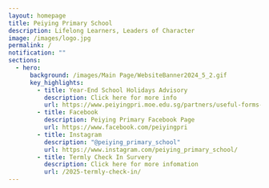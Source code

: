 ```yaml
---
layout: homepage
title: Peiying Primary School
description: Lifelong Learners, Leaders of Character
image: /images/logo.jpg
permalink: /
notification: ""
sections:
  - hero:
      background: /images/Main Page/WebsiteBanner2024_5_2.gif
      key_highlights:
        - title: Year-End School Holidays Advisory
          description: Click here for more info
          url: https://www.peiyingpri.moe.edu.sg/partners/useful-forms-and-links/parents/
        - title: Facebook
          description: Peiying Primary Facebook Page
          url: https://www.facebook.com/peiyingpri
        - title: Instagram
          description: "@peiying_primary_school"
          url: https://www.instagram.com/peiying_primary_school/
        - title: Termly Check In Survery
          description: Click here for more infomation
          url: /2025-termly-check-in/
---
```

